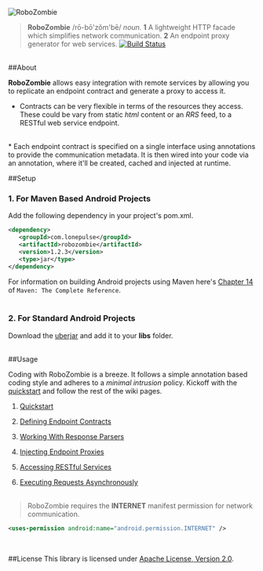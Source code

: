 ![RoboZombie](https://raw.github.com/sahan/RoboZombie/master/logo.png)

> **RoboZombie** /rō-bō'zŏm'bē/ <em>noun.</em> **1** A lightweight HTTP facade 
which simplifies network communication. **2** An endpoint proxy generator for web services. 
[![Build Status](https://travis-ci.org/sahan/RoboZombie.png?branch=master)](https://travis-ci.org/sahan/RoboZombie)

<br/>
##About

**RoboZombie** allows easy integration with remote services by allowing you to replicate an endpoint 
contract and generate a proxy to access it.

* Contracts can be very flexible in terms of the resources they access. These could be vary from static 
*html* content or an *RRS* feed, to a RESTful web service endpoint.   
<br/>
* Each endpoint contract is specified on a single interface using annotations to provide the communication 
metadata. It is then wired into your code via an annotation, where it'll be created, cached and injected at 
runtime.   
<br/>

##Setup

### 1. For Maven Based Android Projects

Add the following dependency in your project's pom.xml.

```xml
<dependency>
   <groupId>com.lonepulse</groupId>
   <artifactId>robozombie</artifactId>
   <version>1.2.3</version>
   <type>jar</type>
</dependency>
```

For information on building Android projects using Maven here's [Chapter 14](http://www.sonatype.com/books/mvnref-book/reference/android-dev.html) of `Maven: The Complete Reference`.   
<br/>   

### 2. For Standard Android Projects

Download the [uberjar](http://repo1.maven.org/maven2/com/lonepulse/robozombie/1.2.3/robozombie-1.2.3-jar-with-dependencies.jar) 
and add it to your **libs** folder.
<br/><br/>

##Usage

Coding with RoboZombie is a breeze. It follows a simple annotation based coding style and adheres to a *minimal intrusion* policy. 
Kickoff with the [quickstart](https://github.com/sahan/RoboZombie/wiki/Quickstart) and follow the rest of the wiki pages. 

1. [Quickstart](https://github.com/sahan/RoboZombie/wiki/Quickstart)

2. [Defining Endpoint Contracts](https://github.com/sahan/RoboZombie/wiki/Defining-Endpoint-Contracts)

3. [Working With Response Parsers](https://github.com/sahan/RoboZombie/wiki/Working-With-Response-Parsers)

4. [Injecting Endpoint Proxies](https://github.com/sahan/RoboZombie/wiki/Injecting-Endpoint-Proxies)

5. [Accessing RESTful Services](https://github.com/sahan/RoboZombie/wiki/Accessing-RESTful-Services)   

6. [Executing Requests Asynchronously](https://github.com/sahan/RoboZombie/wiki/Executing-Requests-Asynchronously)
<br><br>   

> RoboZombie requires the **INTERNET** manifest permission for network communication.   
 
```xml
<uses-permission android:name="android.permission.INTERNET" />
```
<br/>

##License
This library is licensed under [Apache License, Version 2.0](http://www.apache.org/licenses/LICENSE-2.0.html).
